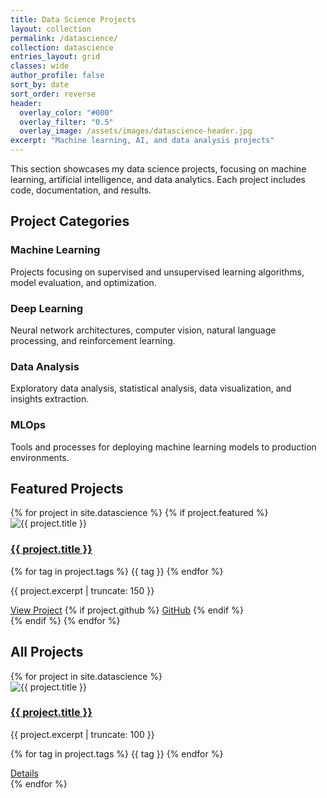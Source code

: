 ```yaml
---
title: Data Science Projects
layout: collection
permalink: /datascience/
collection: datascience
entries_layout: grid
classes: wide
author_profile: false
sort_by: date
sort_order: reverse
header:
  overlay_color: "#000"
  overlay_filter: "0.5"
  overlay_image: /assets/images/datascience-header.jpg
excerpt: "Machine learning, AI, and data analysis projects"
---
```


<div class="project-intro">
  <p>This section showcases my data science projects, focusing on machine learning, artificial intelligence, and data analytics. Each project includes code, documentation, and results.</p>
</div>

## Project Categories

<div class="category-section">
  <div class="category-box">
    <h3>Machine Learning</h3>
    <p>Projects focusing on supervised and unsupervised learning algorithms, model evaluation, and optimization.</p>
  </div>
  
  <div class="category-box">
    <h3>Deep Learning</h3>
    <p>Neural network architectures, computer vision, natural language processing, and reinforcement learning.</p>
  </div>
  
  <div class="category-box">
    <h3>Data Analysis</h3>
    <p>Exploratory data analysis, statistical analysis, data visualization, and insights extraction.</p>
  </div>
  
  <div class="category-box">
    <h3>MLOps</h3>
    <p>Tools and processes for deploying machine learning models to production environments.</p>
  </div>
</div>

## Featured Projects

<div class="featured-projects">
  {% for project in site.datascience %}
    {% if project.featured %}
      <div class="project-card">
        <img src="{{ project.header.teaser }}" alt="{{ project.title }}">
        <div class="project-content">
          <h3><a href="{{ project.url }}">{{ project.title }}</a></h3>
          <p class="project-tags">
            {% for tag in project.tags %}
              <span class="tag">{{ tag }}</span>
            {% endfor %}
          </p>
          <p>{{ project.excerpt | truncate: 150 }}</p>
          <a href="{{ project.url }}" class="btn btn--primary btn--small">View Project</a>
          {% if project.github %}
            <a href="{{ project.github }}" class="btn btn--primary btn--small" target="_blank">GitHub</a>
          {% endif %}
        </div>
      </div>
    {% endif %}
  {% endfor %}
</div>

## All Projects

<div class="projects-grid">
  {% for project in site.datascience %}
    <div class="project-item">
      <div class="project-image">
        <img src="{{ project.header.teaser }}" alt="{{ project.title }}">
      </div>
      <div class="project-details">
        <h3><a href="{{ project.url }}">{{ project.title }}</a></h3>
        <p>{{ project.excerpt | truncate: 100 }}</p>
        <p class="project-tags">
          {% for tag in project.tags %}
            <span class="tag">{{ tag }}</span>
          {% endfor %}
        </p>
        <a href="{{ project.url }}" class="btn btn--primary btn--small">Details</a>
      </div>
    </div>
  {% endfor %}
</div> 